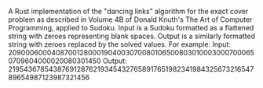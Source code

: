 A Rust implementation of the "dancing links" algorithm for the exact cover problem as described in Volume 4B of Donald Knuth's The Art of Computer Programming, applied to Sudoku.
Input is a Sudoku formatted as a flattened string with zeroes representing blank spaces.
Output is a similarly formatted string with zeroes replaced by the solved values.
For example:
Input:  209000600040870012800019040030700801065008030100030007000650709604000020080301450
Output: 219543678543876912876219345432765891765198234198432567321654789654987123987321456
